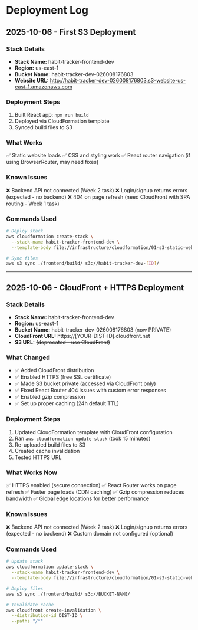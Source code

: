 # Deployment Log

## 2025-10-06 - First S3 Deployment

### Stack Details

- **Stack Name:** habit-tracker-frontend-dev
- **Region:** us-east-1
- **Bucket Name:** habit-tracker-dev-026008176803
- **Website URL:** http://habit-tracker-dev-026008176803.s3-website-us-east-1.amazonaws.com

### Deployment Steps

1. Built React app: `npm run build`
2. Deployed via CloudFormation template
3. Synced build files to S3

### What Works

✅ Static website loads
✅ CSS and styling work
✅ React router navigation (if using BrowserRouter, may need fixes)

### Known Issues

❌ Backend API not connected (Week 2 task)
❌ Login/signup returns errors (expected - no backend)
❌ 404 on page refresh (need CloudFront with SPA routing - Week 1 task)

### Commands Used

```bash
# Deploy stack
aws cloudformation create-stack \
  --stack-name habit-tracker-frontend-dev \
  --template-body file://infrastructure/cloudformation/01-s3-static-website.yaml

# Sync files
aws s3 sync ./frontend/build/ s3://habit-tracker-dev-[ID]/
```

---

## 2025-10-06 - CloudFront + HTTPS Deployment

### Stack Details

- **Stack Name:** habit-tracker-frontend-dev
- **Region:** us-east-1
- **Bucket Name:** habit-tracker-dev-026008176803 (now PRIVATE)
- **CloudFront URL:** https://[YOUR-DIST-ID].cloudfront.net
- **S3 URL:** ~~(deprecated - use CloudFront)~~

### What Changed

- ✅ Added CloudFront distribution
- ✅ Enabled HTTPS (free SSL certificate)
- ✅ Made S3 bucket private (accessed via CloudFront only)
- ✅ Fixed React Router 404 issues with custom error responses
- ✅ Enabled gzip compression
- ✅ Set up proper caching (24h default TTL)

### Deployment Steps

1. Updated CloudFormation template with CloudFront configuration
2. Ran `aws cloudformation update-stack` (took 15 minutes)
3. Re-uploaded build files to S3
4. Created cache invalidation
5. Tested HTTPS URL

### What Works Now

✅ HTTPS enabled (secure connection)
✅ React Router works on page refresh
✅ Faster page loads (CDN caching)
✅ Gzip compression reduces bandwidth
✅ Global edge locations for better performance

### Known Issues

❌ Backend API not connected (Week 2 task)
❌ Login/signup returns errors (expected - no backend)
❌ Custom domain not configured (optional)

### Commands Used

```bash
# Update stack
aws cloudformation update-stack \
  --stack-name habit-tracker-frontend-dev \
  --template-body file://infrastructure/cloudformation/01-s3-static-website.yaml

# Deploy files
aws s3 sync ./frontend/build/ s3://BUCKET-NAME/

# Invalidate cache
aws cloudfront create-invalidation \
  --distribution-id DIST-ID \
  --paths "/*"
```
